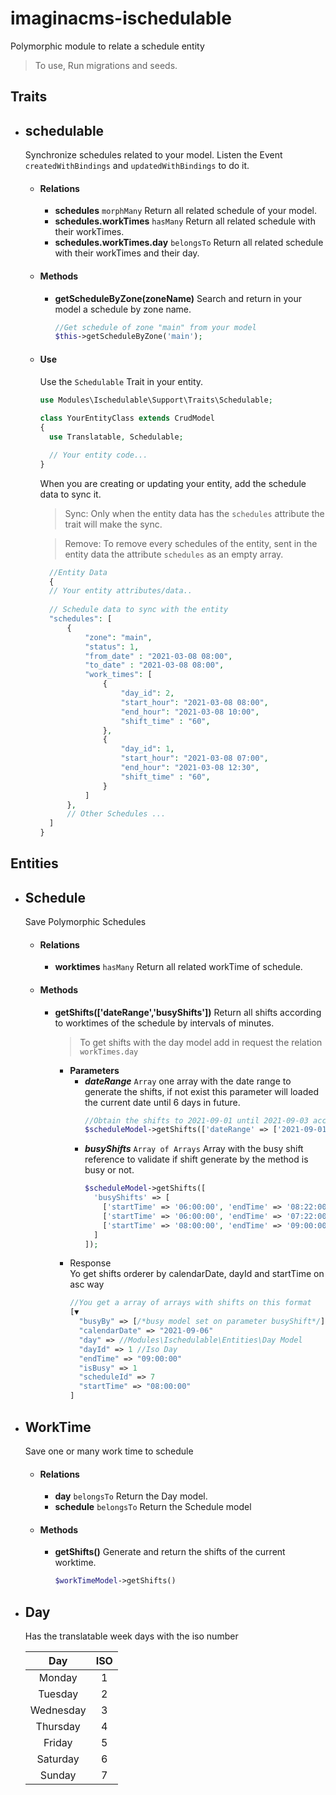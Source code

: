 # imaginacms-ischedulable

Polymorphic module to relate a schedule entity

> To use, Run migrations and seeds.

## Traits

- ## schedulable
  Synchronize schedules related to your model. Listen the Event `createdWithBindings` and `updatedWithBindings` to do
  it.
    - #### Relations
        - **schedules** `morphMany` Return all related schedule of your model.
        - **schedules.workTimes** `hasMany` Return all related schedule with their workTimes.
        - **schedules.workTimes.day** `belongsTo` Return all related schedule with their workTimes and their day.
    - #### Methods
        - **getScheduleByZone(zoneName)** Search and return in your model a schedule by zone name.
          ```php
          //Get schedule of zone "main" from your model
          $this->getScheduleByZone('main');
          ```
    - #### Use
      Use the `Schedulable` Trait in your entity.
      ```php
      use Modules\Ischedulable\Support\Traits\Schedulable;
    
      class YourEntityClass extends CrudModel
      {
        use Translatable, Schedulable;
      
        // Your entity code...
      }
      ```
      When you are creating or updating your entity, add the schedule data to sync it.
      > Sync: Only when the entity data has the `schedules` attribute the trait will make the sync.

      > Remove: To remove every schedules of the entity, sent in the entity data the attribute `schedules` as an empty array.
      ```php
        //Entity Data
        {
        // Your entity attributes/data..
        
        // Schedule data to sync with the entity
        "schedules": [
            {
                "zone": "main",
                "status": 1,
                "from_date" : "2021-03-08 08:00",
                "to_date" : "2021-03-08 08:00",
                "work_times": [
                    {
                        "day_id": 2,
                        "start_hour": "2021-03-08 08:00",
                        "end_hour": "2021-03-08 10:00",
                        "shift_time" : "60",
                    },
                    {
                        "day_id": 1,
                        "start_hour": "2021-03-08 07:00",
                        "end_hour": "2021-03-08 12:30",
                        "shift_time" : "60",
                    }
                ]
            },
            // Other Schedules ...
        ]
      }
      ```

## Entities

- ## Schedule
  Save Polymorphic Schedules
    - #### Relations
        - **worktimes** `hasMany` Return all related workTime of schedule.
    - #### Methods
        - **getShifts(['dateRange','busyShifts'])** Return all shifts according to worktimes of the schedule by intervals of minutes.
           > To get shifts with the day model add in request the relation `workTimes.day` 
           - **Parameters**
             - ***dateRange*** `Array` one array with the date range to generate the shifts, if not exist this parameter
               will loaded the current date until 6 days in future.
               ```php
               //Obtain the shifts to 2021-09-01 until 2021-09-03 according to workTimes by day of the shedule model
               $scheduleModel->getShifts(['dateRange' => ['2021-09-01', '2021-09-03']])
               ```
             - ***busyShifts*** `Array of Arrays`  Array with the busy shift reference to validate if shift generate by the method is busy or not.
               ```php
               $scheduleModel->getShifts([
                 'busyShifts' => [
                   ['startTime' => '06:00:00', 'endTime' => '08:22:00', 'calendarDate' => '2021-09-06'],
                   ['startTime' => '06:00:00', 'endTime' => '07:22:00', 'calendarDate' => '2021-09-02'],
                   ['startTime' => '08:00:00', 'endTime' => '09:00:00', 'calendarDate' => '2021-09-03'],
                 ]
               ]);
               ```
           - Response   
             Yo get shifts orderer by calendarDate, dayId and startTime on asc way
             ```php
             //You get a array of arrays with shifts on this format
             [▼
               "busyBy" => [/*busy model set on parameter busyShift*/]
               "calendarDate" => "2021-09-06"
               "day" => //Modules\Ischedulable\Entities\Day Model 
               "dayId" => 1 //Iso Day
               "endTime" => "09:00:00"
               "isBusy" => 1
               "scheduleId" => 7
               "startTime" => "08:00:00"
             ] 
             ``` 
- ## WorkTime
  Save one or many work time to schedule
  - #### Relations
      - **day** `belongsTo` Return the Day model.
      - **schedule** `belongsTo` Return the Schedule model
  - #### Methods
    - **getShifts()** Generate and return the shifts of the current worktime.
      ```php
      $workTimeModel->getShifts()
      ```
- ## Day
  Has the translatable week days with the iso number

  | Day | ISO |
  | :-----: | :----: |
  | Monday | 1 |
  | Tuesday | 2 |
  | Wednesday | 3 |
  | Thursday | 4 |
  | Friday | 5 |
  | Saturday | 6 |
  | Sunday | 7 |

